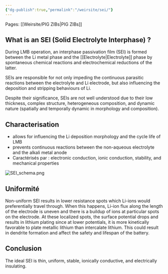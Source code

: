 ```yaml
---
{"dg-publish":true,"permalink":"/weirsite/sei/"}
---
```


Pages: [[Weirsite/PIG ZIBs\|PIG ZIBs]]
## What is an SEI (Solid Electrolyte Interphase) ?
During LMB operation, an interphase passivation film (SEI) is formed between the Li metal phase and the [[Electrolyte\|Electrolyte]] phase by spontaneous chemical reactions and electrochemical reductions of the latter. 

SEIs are responsible for not only impeding the continuous parasitic reactions between the electrolyte and Li electrode, but also influencing the deposition and stripping behaviours of Li. 

Despite their significance, SEIs are not well understood due to their low thickness, complex structure, heterogeneous composition, and dynamic nature (spatially and temporally dynamic in morphology and composition).

## Characterisation
- allows for influencing the Li deposition morphology and the cycle life of LMB
- prevents continuous reactions between the non-aqueous electrolyte and the alkali metal anode
- Caractérisés par : electronic conduction, ionic conduction, stability, and mechanical properties

![SEI_schema.png](/img/user/Excalidraw/SEI_schema.png)

## Uniformité 
Non-uniform SEI results in lower resistance spots which Li-ions would preferentially travel through. When this happens, Li-ion flux along the length of the electrode is uneven and there is a buildup of ions at particular spots on the electrode. At these localized spots, the surface potential drops and results in lithium plating since at lower potentials, it is more kinetically favorable to plate metallic lithium than intercalate lithium. This could result in dendrite formation and affect the safety and lifespan of the battery. 

## Conclusion
The ideal SEI is thin, uniform, stable, ionically conductive, and electrically insulating.